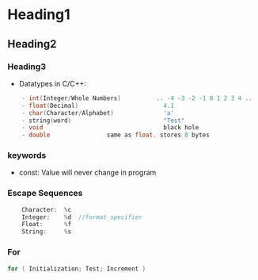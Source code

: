 # Heading1
## Heading2
### Heading3
- Datatypes in C/C++:
```c
    - int(Integer/Whole Numbers)          .. -4 -3 -2 -1 0 1 2 3 4 ..
    - float(Decimal)                        4.1
    - char(Character/Alphabet)              'a'
    - string(word)                          "Test"
    - void                                  black hole
    - double                same as float. stores 8 bytes
```

### keywords
- const:     Value will never change in program

### Escape Sequences
```c
    Character:  %c
    Integer:    %d  //format specifier
    Float:      %f
    String:     %s
```

### For
```c
for ( Initialization; Test; Increment )
``` 
